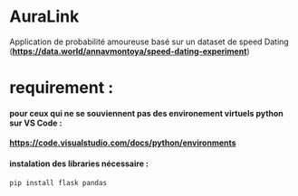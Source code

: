 # AuraLink
Application de probabilité amoureuse basé sur un dataset de speed Dating (**https://data.world/annavmontoya/speed-dating-experiment**)

# requirement :
#### pour ceux qui ne se souviennent pas des environement virtuels python sur VS Code : 
**https://code.visualstudio.com/docs/python/environments**


#### instalation des libraries nécessaire :

```pip install flask pandas```
